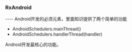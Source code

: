 ### RxAndroid
---- Android开发的必须元素，里面知识提供了两个简单的功能

- AndroidSchedulers.mainThread()
- AndroidSchedulers.handlerThread(handler)

Android开发最核心的功能。